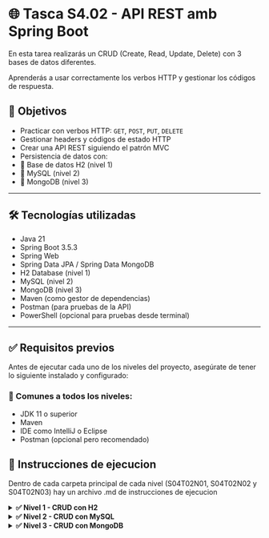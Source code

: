 # 🌐 Tasca S4.02 - API REST amb Spring Boot

En esta tarea realizarás un CRUD (Create, Read, Update, Delete) con 3 bases de datos diferentes.

Aprenderás a usar correctamente los verbos HTTP y gestionar los códigos de respuesta.


## 🔧 Objetivos

- Practicar con verbos HTTP: `GET`, `POST`, `PUT`, `DELETE`
- Gestionar headers y códigos de estado HTTP
- Crear una API REST siguiendo el patrón MVC
- Persistencia de datos con: 
- 🔹 Base de datos H2 (nivel 1) 
- 🔹 MySQL (nivel 2) 
- 🔹 MongoDB (nivel 3)

---
## 🛠️ Tecnologías utilizadas

- Java 21
- Spring Boot 3.5.3
- Spring Web
- Spring Data JPA / Spring Data MongoDB
- H2 Database (nivel 1)
- MySQL (nivel 2)
- MongoDB (nivel 3)
- Maven (como gestor de dependencias)
- Postman (para pruebas de la API)
- PowerShell (opcional para pruebas desde terminal)

---

## ✅ Requisitos previos

Antes de ejecutar cada uno de los niveles del proyecto, asegúrate de tener lo siguiente instalado y configurado:

### 🔹 Comunes a todos los niveles:

- JDK 11 o superior
- Maven
- IDE como IntelliJ o Eclipse
- Postman (opcional pero recomendado)

## 🚀 Instrucciones de ejecucion
Dentro de cada carpeta principal de cada nivel (S04T02N01, S04T02N02 y S04T02N03) hay un archivo .md de instrucciones de ejecucion 
<details>
  <summary><strong> ✅ Nivel 1 - CRUD con H2 </strong></summary>
  

### Pruebas API Frutas con PowerShell

Estos comandos usan `Invoke-RestMethod` de PowerShell para hacer peticiones REST a tu API Spring Boot.

---

### Crear dos frutas (POST)

```powershell
Invoke-RestMethod -Method POST -Uri http://localhost:8080/fruits/add `
-ContentType "application/json" `
-Body '{"name":"Naranja","kilograms":10}'
```
```powershell
Invoke-RestMethod -Method POST -Uri http://localhost:8080/fruits/add `
-ContentType "application/json" `
-Body '{"name":"Platano","kilograms":7}'
```

---

### Actualizar fruta (PUT)

```powershell
Invoke-RestMethod -Method PUT -Uri http://localhost:8080/fruits/update `
-ContentType "application/json" `
-Body '{"id":1,"name":"Mandarina","kilograms":12}'
```

---

### Borrar fruta (DELETE)

```powershell
Invoke-RestMethod -Method DELETE -Uri http://localhost:8080/fruits/delete/1
```

---

### Obtener fruta por ID (GET)

```powershell
Invoke-RestMethod -Uri http://localhost:8080/fruits/getOne/2
```

---

### Obtener todas las frutas (GET)

```powershell
Invoke-RestMethod -Uri http://localhost:8080/fruits/getAll
```

---
### Notas

- El símbolo `` ` `` al final de línea en PowerShell indica que el comando continúa en la siguiente línea, puedes quitarlo y poner todo en una línea si quieres.
- Cambia las URLs y los datos JSON según tu API y datos.
- Si quieres usar `curl` nativo de Windows 10+, abre CMD o Git Bash para sintaxis clásica `curl`.

---
## Postman - Ejecutar pruebas desde colección

### 📝 Importar manualmente desde archivo

1. Abre Postman
2. Haz clic en **"Import"**
3. Selecciona el archivo:

S04T02N01/postman/S04_02_level1_pruebas.postman_collection.json

> Esto cargará la colección con todas las pruebas listas.

## 🧪 Ejecución desde consola H2

Puedes insertar y consultar frutas directamente desde la consola H2 de tu aplicación Spring Boot para realizar pruebas rápidas sin usar Postman o PowerShell.

---

### 1. Accede a la consola

Abre tu navegador en: [http://localhost:8080/h2-console](http://localhost:8080/h2-console)

Usa esta configuración:

- **JDBC URL:** `jdbc:h2:mem:testdb`
- **User Name:** `sa`
- **Password:** *(déjalo en blanco)*
- Pulsa **Connect**

---

### 2. Insertar frutas de prueba

```sql
INSERT INTO FRUIT (name, kilograms) VALUES ('Manzana', 5);
INSERT INTO FRUIT (name, kilograms) VALUES ('Pera', 8);
```
Haz clic en Run tras pegar las sentencias.

3. Consultar frutas
Para ver todas las frutas insertadas:

```sql
SELECT * FROM FRUIT;
```
4. Notas: 
La base de datos es en memoria, se borra al reiniciar la app.

Ideal para pruebas rápidas de tus endpoints GET.

No puedes probar POST/PUT/DELETE desde aquí, pero sí ver cómo quedan reflejadas.


  </details>

<details> 
  <summary><strong> ✅ Nivel 2 - CRUD con MySQL </strong></summary>
  
##  🛠 Crear la base de datos fruits-db en MySQL (necesario antes de ejecutar la app)
Antes de arrancar la aplicación Spring Boot, asegúrate de que la base de datos fruits-db existe en tu servidor MySQL.

### ✅ Opción 1: Usando MySQL Workbench
1. Abre **MySQL Workbench**
2. Conéctate al servidor (`localhost`, usuario `root`…)
3. Haz clic derecho en **Schemas > Create Schema...**
4. Pon como nombre: `fruits-db`
5. Haz clic en **Apply** y luego otra vez en **Apply** para confirmar

### ✅ Opción 2: Usando consola (CLI)
1. Abre una terminal
2. Accede al cliente de MySQL:

```bash
"C:\Program Files\MySQL\MySQL Server 9.2\bin\mysql.exe" -u root -p
````
3. Escribe tu contraseña cuando la pida

4. Crea la base de datos con este comando:

```sql
CREATE DATABASE `fruits-db`;
```
5. Sal del cliente MySQL con exit


### Pruebas API Frutas con PowerShell

Estos comandos usan `Invoke-RestMethod` de PowerShell para hacer peticiones REST a tu API Spring Boot.

---

### Crear dos frutas (POST)

```powershell
Invoke-RestMethod -Method POST -Uri http://localhost:8080/fruits/add `
-ContentType "application/json" `
-Body '{"name":"Naranja","kilograms":10}'
```
```powershell
Invoke-RestMethod -Method POST -Uri http://localhost:8080/fruits/add `
-ContentType "application/json" `
-Body '{"name":"Platano","kilograms":7}'
```

---

### Actualizar fruta (PUT)

```powershell
Invoke-RestMethod -Method PUT -Uri http://localhost:8080/fruits/update `
-ContentType "application/json" `
-Body '{"id":1,"name":"Mandarina","kilograms":12}'
```

---

### Borrar fruta (DELETE)

```powershell
Invoke-RestMethod -Method DELETE -Uri http://localhost:8080/fruits/delete/1
```

---

### Obtener fruta por ID (GET)

```powershell
Invoke-RestMethod -Uri http://localhost:8080/fruits/getOne/2
```

---

### Obtener todas las frutas (GET)

```powershell
Invoke-RestMethod -Uri http://localhost:8080/fruits/getAll
```

---
### Notas

- El símbolo `` ` `` al final de línea en PowerShell indica que el comando continúa en la siguiente línea, puedes quitarlo y poner todo en una línea si quieres.
- Cambia las URLs y los datos JSON según tu API y datos.
- Si quieres usar `curl` nativo de Windows 10+, abre CMD o Git Bash para sintaxis clásica `curl`.

---
## Postman - Ejecutar pruebas desde colección

### 📝 Importar manualmente desde archivo

1. Abre Postman
2. Haz clic en **"Import"**
3. Selecciona el archivo:

S04T02N02/postman/S04_02_level2_pruebas.postman_collection.json

> Esto cargará la colección con todas las pruebas listas.


Instrucciones para probar la API en el navegador:

Ya tienes la aplicación arrancada y la base de datos lista con la tabla fruit. Ahora puedes probar los endpoints directamente en el navegador con estas URLs:

Para obtener una fruta concreta por su ID (por ejemplo, la fruta con ID 2):
http://localhost:8080/fruits/getOne/2

Para obtener todas las frutas que hay en la base de datos:
http://localhost:8080/fruits/getAll

Solo tienes que copiar y pegar estas direcciones en el navegador y verás la respuesta JSON con los datos.


  </details>

<details> <summary><strong> ✅ Nivel 3 - CRUD con MongoDB </strong></summary>
  

## 🧪 Pruebas API con PowerShell

### ➕ Añadir frutas (POST)
Una con ID predefinido:

```powershell
Invoke-RestMethod -Method POST -Uri http://localhost:8080/fruits/add `
-ContentType "application/json" `
-Body '{"id":"685bc77f4d90a14505797eed","name":"Naranja","kilograms":10}'
```
Otra con ID generado automáticamente:

```powershell
Invoke-RestMethod -Method POST -Uri http://localhost:8080/fruits/add `
-ContentType "application/json" `
-Body '{"name":"Melocoton","kilograms":6}'
```

### 📝 Actualizar fruta (PUT)
```powershell
Invoke-RestMethod -Method PUT -Uri http://localhost:8080/fruits/update `
-ContentType "application/json" `
-Body '{"id":"685bc77f4d90a14505797eed","name":"Mandarina","kilograms":12}'
```

### ❌ Borrar fruta (DELETE)
```powershell
Invoke-RestMethod -Method DELETE -Uri http://localhost:8080/fruits/delete/685bcc3b4d90a14505797ef2
```
### 🔍 Obtener fruta por ID (GET)
```powershell
Invoke-RestMethod -Uri http://localhost:8080/fruits/getOne/685bc77f4d90a14505797eed
```

### 📋 Obtener todas las frutas (GET)
```powershell
Invoke-RestMethod -Uri http://localhost:8080/fruits/getAll
```
### 🌐 Probar desde el navegador
Puedes acceder directamente desde navegador a:

Ver todas las frutas:
http://localhost:8080/fruits/getAll

Ver una fruta concreta:
http://localhost:8080/fruits/getOne/685bc77f4d90a14505797eed

Recuerda usar IDs válidos existentes

---
## 📦 Postman - Ejecutar pruebas desde colección

### 📝 Importar manualmente desde archivo

1. Abre Postman
2. Haz clic en **"Import"**
3. Selecciona el archivo:

S04T02N02/postman/S04_02_level3_pruebas.postman_collection.json

> Esto cargará la colección con todas las pruebas listas.


</details>

